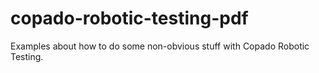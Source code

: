 # copado-robotic-testing-pdf
Examples about how to do some non-obvious stuff with Copado Robotic Testing.
